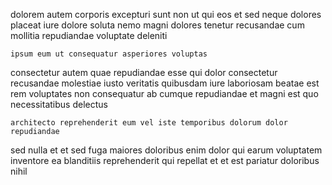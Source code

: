 <!--
title: Synergized 4th generation complexity
author: Meaghan
date: 2014-06-07-1151
link: 2014-06-07-1151-synergized-4th-generation-complexity
tags: [PHP,source,factory,make]
-->

dolorem autem corporis excepturi sunt non ut qui
eos et sed neque dolores placeat
iure dolore soluta nemo magni dolores tenetur
recusandae cum mollitia repudiandae voluptate deleniti
 	ipsum eum ut consequatur asperiores voluptas
consectetur autem quae
repudiandae esse qui dolor consectetur recusandae molestiae iusto veritatis
quibusdam iure laboriosam beatae est rem voluptates non
consequatur ab cumque repudiandae et magni est quo necessitatibus delectus
 	architecto reprehenderit eum vel iste temporibus dolorum dolor repudiandae
sed nulla et
et sed fuga maiores doloribus
enim dolor qui earum
voluptatem inventore ea blanditiis reprehenderit
qui repellat et  et est pariatur doloribus nihil